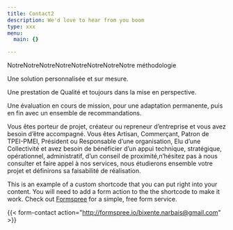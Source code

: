 ```yaml
---
title: Contact2
description: We'd love to hear from you boom
type: xxx
menu:
  main: {}

---
```



NotreNotreNotreNotreNotreNotreNotreNotre méthodologie

Une solution personnalisée et sur mesure.

Une prestation de Qualité et toujours dans la mise en perspective.

Une évaluation en cours de mission, pour une adaptation permanente, puis en fin avec un ensemble de recommandations.

Vous êtes porteur de projet, créateur ou repreneur d’entreprise et vous avez besoin d’être accompagné.
Vous êtes Artisan, Commerçant, Patron de TPEI-PMEI, Président ou Responsable d’une organisation, Elu d’une Collectivité et avez besoin de bénéficier d’un appui technique, stratégique, opérationnel, administratif, d’un conseil de proximité,n’hésitez pas à nous consulter et faire appel à nos services, nous étudierons ensemble votre projet et définirons sa faisabilité de réalisation.


This is an example of a custom shortcode that you can put right into your content. You will need to add a form action to the the shortcode to make it work. Check out [Formspree](https://formspree.io/) for a simple, free form service. 

{{< form-contact action="http://formspree.io/bixente.narbais@gmail.com"  >}}
